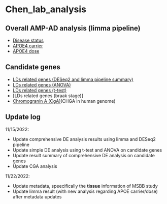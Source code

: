 # Chen_lab_analysis

## Overall AMP-AD analysis (limma pipeline)
+ [Disease status](https://github.com/ningxinkang/Chen_lab_analysis/blob/main/AMP-AD/AMP-AD_limma_diagnosis.md)
+ [APOE4 carrier](https://github.com/ningxinkang/Chen_lab_analysis/blob/main/AMP-AD/AMP-AD_limma_APOE_carrier.md)
+ [APOE4 dose](https://github.com/ningxinkang/Chen_lab_analysis/blob/main/AMP-AD/AMP-AD_limma_APOE_dose.md)

## Candidate genes
+ [LDs related genes (DESeq2 and limma pipeline summary)](https://github.com/ningxinkang/Chen_lab_analysis/blob/main/AMP-AD/AMP-AD_LDs.md)
+ [LDs related genes (ANOVA)](https://github.com/ningxinkang/Chen_lab_analysis/tree/main/AMP-AD_candidate_ANOVA)
+ [LDs related genes (t-test)](https://github.com/ningxinkang/Chen_lab_analysis/tree/main/AMP-AD_candidate_t)
+ [LDs related genes (braak stage)]
+ [Chromogranin A (CgA)](https://github.com/ningxinkang/Chen_lab_analysis/blob/main/AMP-AD/AMP-AD_CGA.md)(CHGA in human genome)

## Update log
11/15/2022:
+ Update comprehensive DE analysis results using limma and DESeq2 pipeline
+ Update simple DE analysis using t-test and ANOVA on candidate genes
+ Update result summary of comprehensive DE analysis on candidate genes
+ Update CGA analysis

11/22/2022:
+ Update metadata, speecifically the **tissue** information of MSBB study
+ Update limma result (with new analysis regarding APOE carrier/dose) after metadata updates

